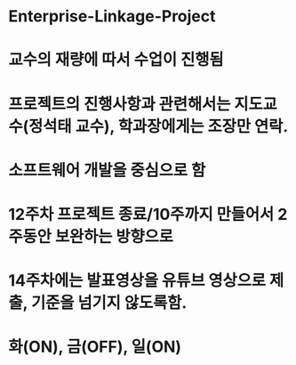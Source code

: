 # Enterprise-Linkage-Project

# 교수의 재량에 따서 수업이 진행됨
# 프로젝트의 진행사항과 관련해서는 지도교수(정석태 교수), 학과장에게는 조장만 연락.
# 소프트웨어 개발을 중심으로 함

# 12주차 프로젝트 종료/10주까지 만들어서 2주동안 보완하는 방향으로
# 14주차에는 발표영상을 유튜브 영상으로 제출, 기준을 넘기지 않도록함.


# 화(ON), 금(OFF), 일(ON)